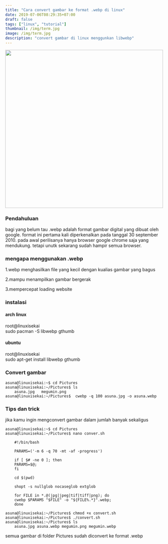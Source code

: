 ```yaml
---
title: "Cara convert gambar ke format .webp di linux"
date: 2019-07-06T08:29:35+07:00
draft: false
tags: ["linux", "tutorial"]
thumbnail: /img/term.jpg
image: /img/term.jpg
description: "convert gambar di linux menggunkan libwebp" 
---
```

<div class="has-text-centered">
<img src="/img/term.jpg" width="500px"/>
</div>


### Pendahuluan
bagi yang belum tau .webp adalah format gambar digital yang dibuat oleh google. format ini pertama kali diperkenalkan pada tanggal 30 september 2010. pada awal perilisanya hanya browser google chrome saja yang mendukung. tetapi unutk sekarang sudah hampir semua browser.

### mengapa menggunakan .webp

1.webp menghasilkan file yang kecil dengan kualias gambar yang bagus
 
2.mampu menampilkan gambar bergerak

3.mempercepat loading website

### instalasi

#### arch linux
<div class="message">
<div class="message-header">root@linuxisekai</div>
<div class="message-body">
sudo pacman -S libwebp gthumb
</div>
</div>

#### ubuntu
<div class="message">
<div class="message-header">root@linuxisekai</div>
<div class="message-body">
sudo apt-get install libwebp gthumb
</div>
</div>

### Convert gambar

    asuna@linuxisekai:~$ cd Pictures
    asuna@linuxisekai:~/Pictures$ ls
        asuna.jpg   megumin.png
    asuna@linuxisekai:~/Pictures$  cwebp -q 100 asuna.jpg -o asuna.webp

### Tips dan trick
jika kamu ingin mengconvert gambar dalam jumlah banyak sekaligus

    asuna@linuxisekai:~$ cd Pictures
    asuna@linuxisekai:~/Pictures$ nano conver.sh
    
        #!/bin/bash

        PARAMS=('-m 6 -q 70 -mt -af -progress')

        if [ $# -ne 0 ]; then
	    PARAMS=$@;
        fi

        cd $(pwd)

        shopt -s nullglob nocaseglob extglob

        for FILE in *.@(jpg|jpeg|tif|tiff|png); do 
        cwebp $PARAMS "$FILE" -o "${FILE%.*}".webp;
        done

    asuna@linuxisekai:~/Pictures$ chmod +x convert.sh
    asuna@linuxisekai:~/Pictures$ ./convert.sh
    asuna@linuxisekai:~/Pictures$ ls
        asuna.jpg asuna.webp megumin.png megumin.webp

semua gambar di folder Pictures sudah diconvert ke format .webp